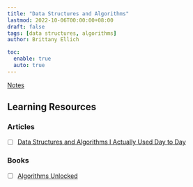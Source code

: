 ```yaml
---
title: "Data Structures and Algorithms"
lastmod: 2022-10-06T00:00:00+08:00
draft: false
tags: [data structures, algorithms]
author: Brittany Ellich

toc:
  enable: true
  auto: true
---
```


[Notes](../../notes)

## Learning Resources

### Articles

* [ ] [Data Structures and Algorithms I Actually Used Day to Day](https://blog.pragmaticengineer.com/data-structures-and-algorithms-i-actually-used-day-to-day/)

### Books

* [ ] [Algorithms Unlocked](https://www.amazon.com/Algorithms-Unlocked-Press-Thomas-Cormen/dp/0262518805/ref=sr_1_1?crid=3UK8QI5MM9BLU&amp;keywords=algorithms+unlocked&amp;qid=1665416783&amp;qu=eyJxc2MiOiIwLjg5IiwicXNhIjoiMC43NSIsInFzcCI6IjAuNTkifQ%253D%253D&amp;s=books&amp;sprefix=algorithms+unlocke%252Cstripbooks%252C139&amp;sr=1-1&_encoding=UTF8&tag=brittanyellich-20&linkCode=ur2&linkId=e3ef3eb50b679d05c49a381c000b8a66&camp=1789&creative=9325)
